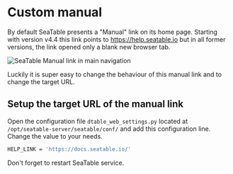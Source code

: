 # Custom manual

By default SeaTable presents a "Manual" link on its home page. Starting with version v4.4 this link points to <https://help.seatable.io> but in all former versions, the link opened only a blank new browser tab.

![SeaTable Manual link in main navigation](/images/customization_manual.png)

Luckily it is super easy to change the behaviour of this manual link and to change the target URL.

## Setup the target URL of the manual link

Open the configuration file `dtable_web_settings.py` located at `/opt/seatable-server/seatable/conf/` and add this configuration line. Change the value to your needs.

```bash
HELP_LINK = 'https://docs.seatable.io/'
```

Don't forget to restart SeaTable service.
